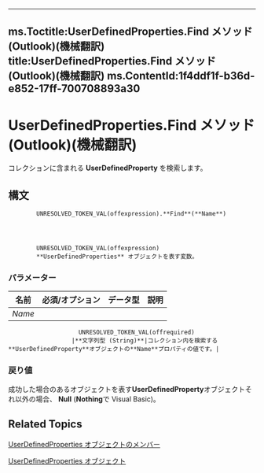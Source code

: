 

---
ms.Toctitle:UserDefinedProperties.Find メソッド (Outlook)(機械翻訳)
title:UserDefinedProperties.Find メソッド (Outlook)(機械翻訳)
ms.ContentId:1f4ddf1f-b36d-e852-17ff-700708893a30
---
# UserDefinedProperties.Find メソッド (Outlook)(機械翻訳)




コレクションに含まれる **UserDefinedProperty** を検索します。

## 構文

            UNRESOLVED_TOKEN_VAL(offexpression).**Find**(**Name**)




            UNRESOLVED_TOKEN_VAL(offexpression)
            **UserDefinedProperties** オブジェクトを表す変数。

### パラメーター

|**名前**|**必須/オプション**|**データ型**|**説明**|
|---|---|---|---|
|*Name*|
                        UNRESOLVED_TOKEN_VAL(offrequired)
                      |**文字列型 (String)**|コレクション内を検索する**UserDefinedProperty**オブジェクトの**Name**プロパティの値です。|



### 戻り値
成功した場合のあるオブジェクトを表す**UserDefinedProperty**オブジェクトそれ以外の場合、 **Null** (**Nothing**で Visual Basic)。





## Related Topics

[UserDefinedProperties オブジェクトのメンバー](127bf216-9c55-db30-086e-6b33f0660ab2.md)

[UserDefinedProperties オブジェクト](196e5d4c-22be-02d3-95e0-3ea7594c2e4b.md)




